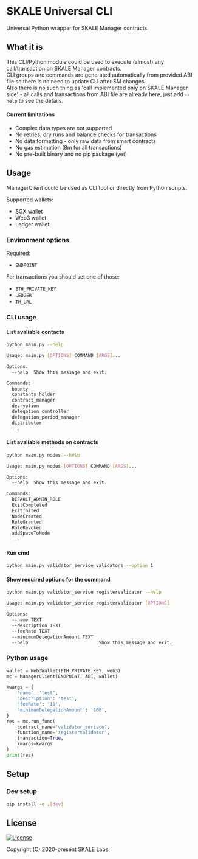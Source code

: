 # SKALE Universal CLI

Universal Python wrapper for SKALE Manager contracts.  

## What it is

This CLI/Python module could be used to execute (almost) any call/transaction on SKALE Manager contracts.  
CLI groups and commands are generated automatically from provided ABI file so there is no need to update CLI after SM changes.  
Also there is no such thing as 'call implemented only on SKALE Manager side' - all calls and transactions from ABI file are already here, just add `--help` to see the details.

#### Current limitations

- Complex data types are not supported
- No retries, dry runs and balance checks for transactions
- No data formatting - only raw data from smart contracts
- No gas estimation (8m for all transactions)
- No pre-built binary and no pip package (yet)

## Usage

ManagerClient could be used as CLI tool or directly from Python scripts.

Supported wallets:

- SGX wallet
- Web3 wallet
- Ledger wallet

### Environment options

Required:

- `ENDPOINT`

For transactions you should set one of those:

- `ETH_PRIVATE_KEY`
- `LEDGER`
- `TM_URL`

### CLI usage

#### List avaliable contacts

```bash
python main.py --help

Usage: main.py [OPTIONS] COMMAND [ARGS]...

Options:
  --help  Show this message and exit.

Commands:
  bounty
  constants_holder
  contract_manager
  decryption
  delegation_controller
  delegation_period_manager
  distributor
  ...
```

#### List avaliable methods on contracts

```bash
python main.py nodes --help

Usage: main.py nodes [OPTIONS] COMMAND [ARGS]...

Options:
  --help  Show this message and exit.

Commands:
  DEFAULT_ADMIN_ROLE
  ExitCompleted
  ExitInited
  NodeCreated
  RoleGranted
  RoleRevoked
  addSpaceToNode
  ...
```

#### Run cmd

```bash
python main.py validator_service validators --option 1
```

#### Show required options for the command

```bash
python main.py validator_service registerValidator --help

Usage: main.py validator_service registerValidator [OPTIONS]

Options:
  --name TEXT
  --description TEXT
  --feeRate TEXT
  --minimumDelegationAmount TEXT
  --help                          Show this message and exit.
```

### Python usage

```python
wallet = Web3Wallet(ETH_PRIVATE_KEY, web3)
mc = ManagerClient(ENDPOINT, ABI, wallet)

kwargs = {
    'name': 'test',
    'description': 'test',
    'feeRate': '10',
    'minimumDelegationAmount': '100',
}
res = mc.run_func(
    contract_name='validator_serivce',
    function_name='registerValidator',
    transaction=True,
    kwargs=kwargs
)
print(res)
```

## Setup

### Dev setup

```bash
pip install -e .[dev]
```

## License

[![License](https://img.shields.io/github/license/skalenetwork/sgx.py.svg)](LICENSE)

Copyright (C) 2020-present SKALE Labs